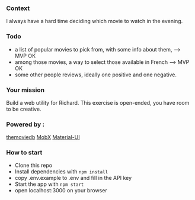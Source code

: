 ### Context

I always have a hard time deciding which movie to watch in the evening. 

### Todo

- a list of popular movies to pick from, with some info about them, --> MVP OK
- among those movies, a way to select those available in French --> MVP OK
- some other people reviews, ideally one positive and one negative.

### Your mission

Build a web utility for Richard. This exercise is open-ended, you have room to be creative.

### Powered by :

[themoviedb](https://developers.themoviedb.org/3/movies)
[MobX](https://mobx.js.org/README.html)
[Material-UI](https://material-ui.com/)

### How to start

- Clone this repo
- Install dependencies with `npm install`
- copy .env.example to .env and fill in the API key
- Start the app with `npm start`
- open localhost:3000 on your browser